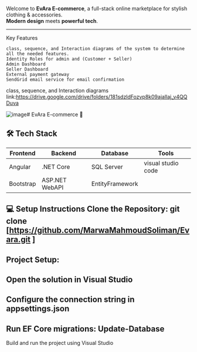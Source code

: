 Welcome to **EvAra E-commerce**, a full-stack online marketplace for stylish clothing & accessories.  
**Modern design** meets **powerful tech**.

---
Key Features

    class, sequence, and Interaction diagrams of the system to determine all the needed features.
    Identity Roles for admin and (Customer + Seller)
    Admin Dashboard
    Seller Dashboard
    External payment gateway
    SendGrid email service for email confirmation
  class, sequence, and Interaction diagrams link:https://drive.google.com/drive/folders/181sdzldFozvp8k09ajallaj_v4QQDuva

![image](https://github.com/user-attachments/assets/18c680e6-eb59-4bc7-92e9-c7da76974937)# EvAra E-commerce 🛒



## 🛠️ Tech Stack

| Frontend  | Backend       | Database   | Tools           |
|-----------|---------------|------------|-----------------|
| Angular   | .NET Core     | SQL Server | visual studio code |
| Bootstrap | ASP.NET WebAPI| EntityFramework | 


💻 Setup Instructions
Clone the Repository:
git clone [https://github.com/MarwaMahmoudSoliman/Evara.git ]
----
Project Setup:
---
Open the solution in Visual Studio
----
Configure the connection string in appsettings.json
-----
Run EF Core migrations: Update-Database 
----
Build and run the project using Visual Studio
